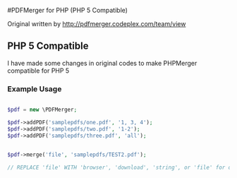 #PDFMerger for PHP (PHP 5 Compatible)

Original written by http://pdfmerger.codeplex.com/team/view

## PHP 5 Compatible

I have made some changes in original codes to make PHPMerger compatible for PHP 5

### Example Usage
```php

$pdf = new \PDFMerger;

$pdf->addPDF('samplepdfs/one.pdf', '1, 3, 4');
$pdf->addPDF('samplepdfs/two.pdf', '1-2');
$pdf->addPDF('samplepdfs/three.pdf', 'all');


$pdf->merge('file', 'samplepdfs/TEST2.pdf'); 
    
// REPLACE 'file' WITH 'browser', 'download', 'string', or 'file' for output options
```
